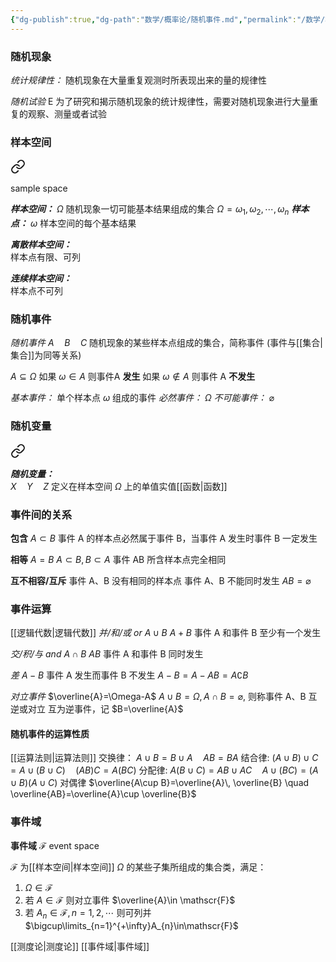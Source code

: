 ```yaml
---
{"dg-publish":true,"dg-path":"数学/概率论/随机事件.md","permalink":"/数学/概率论/随机事件/","dgPassFrontmatter":true,"noteIcon":"","created":"2024-04-16T13:01:27.493+08:00","updated":"2024-05-02T14:52:34.893+08:00"}
---
```


### 随机现象
*统计规律性：*
随机现象在大量重复观测时所表现出来的量的规律性

<div class="transclusion internal-embed is-loaded"><div class="markdown-embed">



*随机试验*  E
为了研究和揭示随机现象的统计规律性，需要对随机现象进行大量重复的观察、测量或者试验 

</div></div>

### 样本空间

<div class="transclusion internal-embed is-loaded"><a class="markdown-embed-link" href="//" aria-label="Open link"><svg xmlns="http://www.w3.org/2000/svg" width="24" height="24" viewBox="0 0 24 24" fill="none" stroke="currentColor" stroke-width="2" stroke-linecap="round" stroke-linejoin="round" class="svg-icon lucide-link"><path d="M10 13a5 5 0 0 0 7.54.54l3-3a5 5 0 0 0-7.07-7.07l-1.72 1.71"></path><path d="M14 11a5 5 0 0 0-7.54-.54l-3 3a5 5 0 0 0 7.07 7.07l1.71-1.71"></path></svg></a><div class="markdown-embed">




sample space

***样本空间：***   $\Omega$ 
随机现象一切可能基本结果组成的集合
$\Omega={\omega_{1},\omega_{2},\cdots,\omega_{n}}$ 
***样本点：***   $\omega$ 
样本空间的每个基本结果 

***离散样本空间：***  
样本点有限、可列

***连续样本空间：***   
样本点不可列





</div></div>


### 随机事件
*随机事件*     $A \quad B \quad C$ 
随机现象的某些样本点组成的集合，简称事件
(事件与[[集合\|集合]]为同等关系)

$A \subseteq \Omega$ 
如果 $\omega \in A$ 则事件A **发生**
如果 $\omega \notin A$  则事件 A **不发生**

*基本事件：*
	单个样本点 $\omega$ 组成的事件
*必然事件：*
	$\Omega$
*不可能事件：*
	$\varnothing$


### 随机变量

<div class="transclusion internal-embed is-loaded"><a class="markdown-embed-link" href="//#aa63ff" aria-label="Open link"><svg xmlns="http://www.w3.org/2000/svg" width="24" height="24" viewBox="0 0 24 24" fill="none" stroke="currentColor" stroke-width="2" stroke-linecap="round" stroke-linejoin="round" class="svg-icon lucide-link"><path d="M10 13a5 5 0 0 0 7.54.54l3-3a5 5 0 0 0-7.07-7.07l-1.72 1.71"></path><path d="M14 11a5 5 0 0 0-7.54-.54l-3 3a5 5 0 0 0 7.07 7.07l1.71-1.71"></path></svg></a><div class="markdown-embed">



***随机变量：***   
$X\quad Y\quad Z$ 
定义在样本空间 $\Omega$ 上的单值实值[[函数\|函数]] 

</div></div>


### 事件间的关系
**包含** $A \subset B$
事件 A 的样本点必然属于事件 B，当事件 A 发生时事件 B 一定发生

**相等** $A=B$
$A \subset B,B \subset A$
事件 AB 所含样本点完全相同

**互不相容/互斥**
事件 A、B 没有相同的样本点
事件 A、B 不能同时发生
$AB=\varnothing$
### 事件运算
[[逻辑代数\|逻辑代数]]
*并/和/或 or*
$A\cup B$   $A+B$
事件 A 和事件 B 至少有一个发生

*交/积/与 and*
$A\cap B$  $AB$
事件 A 和事件 B 同时发生

*差*
$A-B$
事件 A 发生而事件 B 不发生
$A-B=A-AB=A \complement B$

*对立事件*
$\overline{A}=\Omega-A$
$A\cup B=\Omega,A\cap B=\varnothing$, 则称事件 A、B 互逆或对立
互为逆事件，记 $B=\overline{A}$

#### 随机事件的运算性质
[[运算法则\|运算法则]]
交换律：
$A\cup B=B\cup A\quad AB=BA$
结合律:
$(A\cup B)\cup C=A\cup(B\cup C)\quad (AB)C=A(BC)$
分配律:
$A(B\cup C)=AB\cup AC\quad A\cup(BC)=(A\cup B)(A\cup C)$
对偶律
$\overline{A\cup B}=\overline{A}\, \overline{B} \quad \overline{AB}=\overline{A}\cup \overline{B}$

### 事件域

<div class="transclusion internal-embed is-loaded"><div class="markdown-embed">



**事件域**   $\mathscr{F}$ 
event space

$\mathscr{F}$ 为[[样本空间\|样本空间]] $\Omega$ 的某些子集所组成的集合类，满足：
1. $\Omega \in \mathscr{F}$
2. 若 $A\in \mathscr{F}$     则对立事件 $\overline{A}\in \mathscr{F}$
3. 若 $A_{n}\in\mathscr{F},n=1,2,\cdots$ 则可列并 $\bigcup\limits_{n=1}^{+\infty}A_{n}\in\mathscr{F}$


[[测度论\|测度论]]
[[事件域\|事件域]]

</div></div>



